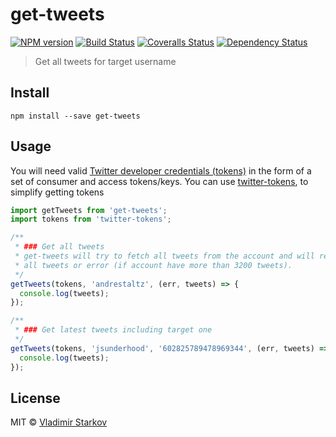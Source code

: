 # get-tweets

[![NPM version][npm-image]][npm-url]
[![Build Status][travis-image]][travis-url]
[![Coveralls Status][coveralls-image]][coveralls-url]
[![Dependency Status][depstat-image]][depstat-url]

> Get all tweets for target username

## Install

    npm install --save get-tweets

## Usage

You will need valid [Twitter developer credentials (tokens)][creds]
in the form of a set of consumer and access tokens/keys.
You can use [twitter-tokens][tokens], to simplify getting tokens

[creds]: https://apps.twitter.com/
[tokens]: https://www.npmjs.com/package/twitter-tokens

```js
import getTweets from 'get-tweets';
import tokens from 'twitter-tokens';

/**
 * ### Get all tweets
 * get-tweets will try to fetch all tweets from the account and will return
 * all tweets or error (if account have more than 3200 tweets).
 */
getTweets(tokens, 'andrestaltz', (err, tweets) => {
  console.log(tweets);
});

/**
 * ### Get latest tweets including target one
 */
getTweets(tokens, 'jsunderhood', '602825789478969344', (err, tweets) => {
  console.log(tweets);
});
```

## License

MIT © [Vladimir Starkov](https://iamstarkov.com/)

[npm-url]: https://npmjs.org/package/get-tweets
[npm-image]: https://img.shields.io/npm/v/get-tweets.svg?style=flat-square

[travis-url]: https://travis-ci.org/iamstarkov/get-tweets
[travis-image]: https://img.shields.io/travis/iamstarkov/get-tweets.svg?style=flat-square

[coveralls-url]: https://coveralls.io/r/iamstarkov/get-tweets
[coveralls-image]: https://img.shields.io/coveralls/iamstarkov/get-tweets.svg?style=flat-square

[depstat-url]: https://david-dm.org/iamstarkov/get-tweets
[depstat-image]: https://img.shields.io/david/iamstarkov/get-tweets.svg?style=flat-square
